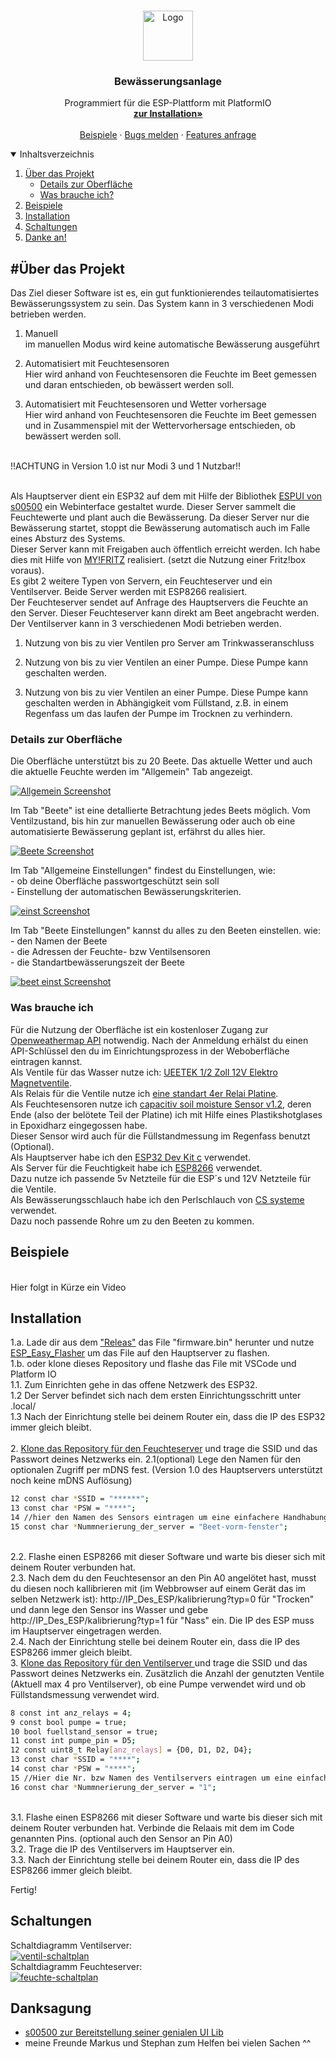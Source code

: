 <!-- PROJECT LOGO -->
<br />
<p align="center">
  <a href="https://github.com/RubiRubsn/Bewaesserungs-Anlage-System-ESP/">
    <img src="images/logo.png" alt="Logo" width="80" height="80">
  </a>

  <h3 align="center">Bewässerungsanlage</h3>

  <p align="center">
    Programmiert für die ESP-Plattform mit PlatformIO
    <br />
    <a href="#Installation"><strong>zur Installation»</strong></a>
    <br />
    <br />
    <a href="#Beispiele">Beispiele</a>
    ·
    <a href="https://github.com/RubiRubsn/Bewaesserungs-Anlage-System-ESP/issues">Bugs melden</a>
    ·
    <a href="https://github.com/RubiRubsn/Bewaesserungs-Anlage-System-ESP/issues">Features anfrage</a>
  </p>
</p>

<!-- TABLE OF CONTENTS -->
<details open="open">
  <summary>Inhaltsverzeichnis</summary>
  <ol>
    <li>
      <a href="#Über-das-Projekt">Über das Projekt</a>
        <ul>
            <li><a href="#Details-zur-Oberfläche">Details zur Oberfläche</a></li>
            <li><a href="#Was-brauche-ich">Was brauche ich?</a></li>
      </ul>
    </li>
    <li><a href="#Beispiele">Beispiele</a></li>
    <li>
      <a href="#Installation">Installation</a>
    </li>
    <li><a href="#Schaltungen">Schaltungen</a></li>
    <li><a href="#Danksagung">Danke an!</a></li>
  </ol>
</details>

<!-- ABOUT THE PROJECT -->

## #Über das Projekt

Das Ziel dieser Software ist es, ein gut funktionierendes teilautomatisiertes Bewässerungssystem zu sein.
Das System kann in 3 verschiedenen Modi betrieben werden.<br>

1. Manuell <br>
    im manuellen Modus wird keine automatische Bewässerung ausgeführt

2. Automatisiert mit Feuchtesensoren<br>
    Hier wird anhand von Feuchtesensoren die Feuchte im Beet gemessen und daran entschieden, ob bewässert werden soll.

3. Automatisiert mit Feuchtesensoren und Wetter vorhersage<br>
    Hier wird anhand von Feuchtesensoren die Feuchte im Beet gemessen und in Zusammenspiel mit der Wettervorhersage entschieden, ob bewässert werden soll.

<br>!!ACHTUNG in Version 1.0 ist nur Modi 3 und 1 Nutzbar!! <br><br>

Als Hauptserver dient ein ESP32 auf dem mit Hilfe der Bibliothek <a href="https://github.com/s00500/ESPUI">ESPUI von s00500</a> ein Webinterface gestaltet wurde.
Dieser Server sammelt die Feuchtewerte und plant auch die Bewässerung. Da dieser Server nur die Bewässerung startet, stoppt die Bewässerung automatisch auch im Falle eines Absturz des Systems.<br>
Dieser Server kann mit Freigaben auch öffentlich erreicht werden. Ich habe dies mit Hilfe von <a href="https://myfritz.net/">MY!FRITZ</a> realisiert. (setzt die Nutzung einer Fritz!box voraus). <br>
Es gibt 2 weitere Typen von Servern, ein Feuchteserver und ein Ventilserver. Beide Server werden mit ESP8266 realisiert.<br>
Der Feuchteserver sendet auf Anfrage des Hauptservers die Feuchte an den Server. Dieser Feuchteserver kann direkt am Beet angebracht werden.
Der Ventilserver kann in 3 verschiedenen Modi betrieben werden. <br>

1. Nutzung von bis zu vier Ventilen pro Server am Trinkwasseranschluss

2. Nutzung von bis zu vier Ventilen an einer Pumpe. Diese Pumpe kann geschalten werden.

3. Nutzung von bis zu vier Ventilen an einer Pumpe. Diese Pumpe kann geschalten werden in Abhängigkeit vom Füllstand, z.B. in einem Regenfass um das laufen der Pumpe im Trocknen zu verhindern.


### Details zur Oberfläche
Die Oberfläche unterstützt bis zu 20 Beete. Das aktuelle Wetter und auch die aktuelle Feuchte werden im "Allgemein" Tab angezeigt.

[![Allgemein Screenshot][product-screenshot]]()

Im Tab "Beete" ist eine detallierte Betrachtung jedes Beets möglich. Vom Ventilzustand, bis hin zur manuellen Bewässerung oder auch ob eine automatisierte Bewässerung geplant ist, erfährst du alles hier.<br>

[![Beete Screenshot][beet-screenshot]]()

Im Tab "Allgemeine Einstellungen" findest du Einstellungen, wie: <br> - ob deine Oberfläche passwortgeschützt sein soll <br> - Einstellung der automatischen Bewässerungskriterien.<br>

[![einst Screenshot][einst-screenshot]]()

Im Tab "Beete Einstellungen" kannst du alles zu den Beeten einstellen. wie: <br> -  den Namen der Beete <br> - die Adressen der Feuchte- bzw Ventilsensoren <br> - die Standartbewässerungszeit der Beete<br>

[![beet einst Screenshot][beeteinst-screenshot]]()


### Was brauche ich

Für die Nutzung der Oberfläche ist ein kostenloser Zugang zur <a href="https://openweathermap.org/api">Openweathermap API</a> notwendig.
Nach der Anmeldung erhälst du einen API-Schlüssel den du im Einrichtungsprozess in der Weboberfläche eintragen kannst.<br>
Als Ventile für das Wasser nutze ich: <a href="https://www.amazon.de/gp/product/B06XCSVZPT/ref=ppx_yo_dt_b_asin_image_o02_s01?ie=UTF8&psc=1">UEETEK 1/2 Zoll 12V Elektro Magnetventile</a>.<br>
Als Relais für die Ventile nutze ich <a href="https://www.amazon.de/gp/product/B07TZ778VH/ref=ppx_yo_dt_b_asin_title_o02_s00?ie=UTF8&psc=1">eine standart 4er Relai Platine</a>.<br>
Als Feuchtesensoren nutze ich <a href="https://www.az-delivery.de/products/bodenfeuchte-sensor-modul-v1-2?_pos=6&_sid=22262207f&_ss=r">capacitiv soil moisture Sensor v1.2</a>, deren Ende (also der belötete Teil der Platine) ich mit Hilfe eines Plastikshotglases in Epoxidharz eingegossen habe. <br>
Dieser Sensor wird auch für die Füllstandmessung im Regenfass benutzt (Optional).<br>
Als Hauptserver habe ich den <a href="https://www.az-delivery.de/products/esp32-dev-kit-c-unverlotet?_pos=5&_sid=72925e31b&_ss=r">ESP32 Dev Kit c</a> verwendet.<br>
Als Server für die Feuchtigkeit habe ich <a href="https://www.az-delivery.de/products/nodemcu-lua-lolin-v3-modul-mit-esp8266-12e-unverlotet?_pos=28&_sid=f7dcaf8b6&_ss=r">ESP8266</a> verwendet.<br>
Dazu nutze ich passende 5v Netzteile für die ESP´s und 12V Netzteile für die Ventile.<br>
Als Bewässerungsschlauch habe ich den Perlschlauch von  <a href="https://cs-wss.com/">CS systeme</a> verwendet.<br>
Dazu noch passende Rohre um zu den Beeten zu kommen.<br>

## Beispiele
<br>
Hier folgt in Kürze ein Video
<br>

## Installation <br>
1.a. Lade dir aus dem <a href="https://github.com/RubiRubsn/Bewaesserungs-Anlage-System-ESP/releases">"Releas"</a> das File "firmware.bin" herunter und nutze  <a href="https://github.com/Grovkillen/ESP_Easy_Flasher">ESP_Easy_Flasher</a> um das File auf den Hauptserver zu flashen.<br>
1.b. oder klone dieses Repository und flashe das File mit VSCode und Platform IO <br>
1.1. Zum Einrichten gehe in das offene Netzwerk des ESP32. <br>
1.2 Der Server befindet sich nach dem ersten Einrichtungsschritt unter <Festgelegtername>.local/<br>
1.3 Nach der Einrichtung stelle bei deinem Router ein, dass die IP des ESP32 immer gleich bleibt.<br><br>
2. <a href="https://github.com/RubiRubsn/feuchte_server">Klone das Repository für den Feuchteserver</a>  und trage die SSID und das Passwort deines Netzwerks ein. 
2.1(optional) Lege den Namen für den optionalen Zugriff per mDNS fest. (Version 1.0 des Hauptservers unterstützt noch keine mDNS Auflösung)<br>
```sh
12 const char *SSID = "******";
13 const char *PSW = "****";
14 //hier den Namen des Sensors eintragen um eine einfachere Handhabung bei der IP-Eingabe zu haben
15 const char *Nummnerierung_der_server = "Beet-vorm-fenster";
```
<br>
2.2. Flashe einen ESP8266 mit dieser Software und warte bis dieser sich mit deinem Router verbunden hat.<br>
2.3. Nach dem du den Feuchtesensor an den Pin A0 angelötet hast, musst du diesen noch kallibrieren mit (im Webbrowser auf einem Gerät das im selben Netzwerk ist): http://IP_Des_ESP/kalibrierung?typ=0 für "Trocken" und dann lege den Sensor ins Wasser und gebe http://IP_Des_ESP/kalibrierung?typ=1 für "Nass" ein. Die IP des ESP muss im Hauptserver eingetragen werden.<br>
2.4. Nach der Einrichtung stelle bei deinem Router ein, dass die IP des ESP8266 immer gleich bleibt.<br>
3. <a href="https://github.com/RubiRubsn/ventil_server">Klone das Repository für den Ventilserver </a> und trage die SSID und das Passwort deines Netzwerks ein. Zusätzlich die Anzahl der genutzten Ventile (Aktuell max 4 pro Ventilserver), ob eine Pumpe verwendet wird und ob Füllstandsmessung verwendet wird.<br>

```sh
8 const int anz_relays = 4;
9 const bool pumpe = true;
10 bool fuellstand_sensor = true;
11 const int pumpe_pin = D5;
12 const uint8_t Relay[anz_relays] = {D0, D1, D2, D4};
13 const char *SSID = "****";
14 const char *PSW = "****";
15 //Hier die Nr. bzw Namen des Ventilservers eintragen um eine einfachere Handhabung bei der IP-Eingabe zu haben
16 const char *Nummnerierung_der_server = "1";
```
<br>
3.1. Flashe einen ESP8266 mit dieser Software und warte bis dieser sich mit deinem Router verbunden hat. Verbinde die Relaais mit dem im Code genannten Pins. (optional auch den Sensor an Pin A0)<br>
3.2. Trage die IP des Ventilservers im Hauptserver ein.<br>
3.3. Nach der Einrichtung stelle bei deinem Router ein, dass die IP des ESP8266 immer gleich bleibt.

Fertig!

## Schaltungen

Schaltdiagramm Ventilserver:<br>
[![ventil-schaltplan][ventil-schaltplan]]()
<br>
Schaltdiagramm Feuchteserver:<br>
[![feuchte-schaltplan][feuchte-schaltplan]]()
<br>


## Danksagung

- <a href="https://github.com/s00500">s00500 zur Bereitstellung seiner genialen UI Lib</a>
- meine Freunde Markus und Stephan zum Helfen bei vielen Sachen ^^



[product-screenshot]: images/allgemein.png
[beet-screenshot]: images/beete.png
[einst-screenshot]: images/einstellungenAllg.png
[beeteinst-screenshot]: images/beet-einst.png
[ventil-schaltplan]: images/schaltplan_ventil.png
[feuchte-schaltplan]: images/schaltplan_feuchte.png